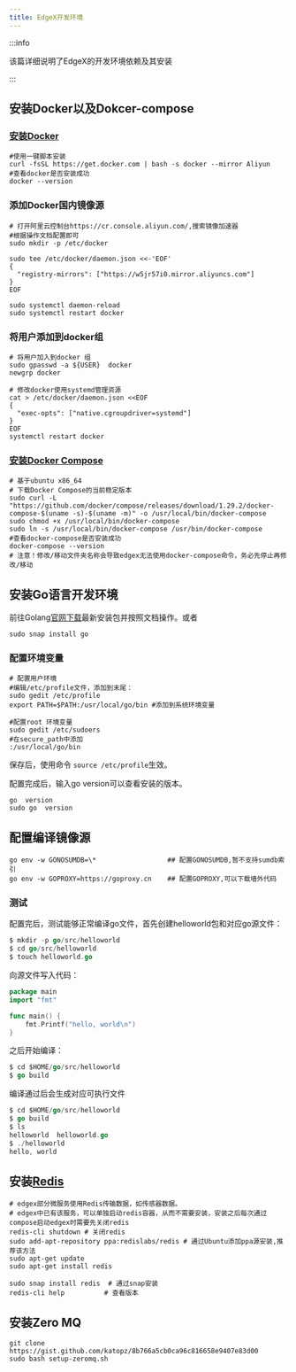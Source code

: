 ```yaml
---
title: EdgeX开发环境
---
```


:::info

该篇详细说明了EdgeX的开发环境依赖及其安装

:::

## 安装Docker以及Dokcer-compose

### [安装Docker](https://www.runoob.com/docker/edgex-build/ubuntu-docker-install.html)

```shell
#使用一键脚本安装
curl -fsSL https://get.docker.com | bash -s docker --mirror Aliyun
#查看docker是否安装成功
docker --version
```

### 添加Docker国内镜像源

```shell
# 打开阿里云控制台https://cr.console.aliyun.com/,搜索镜像加速器
#根据操作文档配置即可
sudo mkdir -p /etc/docker

sudo tee /etc/docker/daemon.json <<-'EOF'
{
  "registry-mirrors": ["https://w5jr57i0.mirror.aliyuncs.com"]
}
EOF

sudo systemctl daemon-reload
sudo systemctl restart docker
```

### 将用户添加到docker组

```shell
# 将用户加入到docker 组
sudo gpasswd -a ${USER}  docker
newgrp docker

# 修改docker使用systemd管理资源
cat > /etc/docker/daemon.json <<EOF
{
  "exec-opts": ["native.cgroupdriver=systemd"]
}
EOF
systemctl restart docker
```


### [安装Docker Compose](https://docs.docker.com/compose/install/)

```shell
# 基于ubuntu x86_64
# 下载Docker Compose的当前稳定版本
sudo curl -L "https://github.com/docker/compose/releases/download/1.29.2/docker-compose-$(uname -s)-$(uname -m)" -o /usr/local/bin/docker-compose
sudo chmod +x /usr/local/bin/docker-compose
sudo ln -s /usr/local/bin/docker-compose /usr/bin/docker-compose
#查看docker-compose是否安装成功
docker-compose --version
# 注意！修改/移动文件夹名称会导致edgex无法使用docker-compose命令，务必先停止再修改/移动
```


## 安装Go语言开发环境

前往Golang[官网下载](https://go.dev/doc/install)最新安装包并按照文档操作。或者

~~~shell
sudo snap install go
~~~



### 配置环境变量
```shell
# 配置用户环境
#编辑/etc/profile文件，添加到末尾：
sudo gedit /etc/profile
export PATH=$PATH:/usr/local/go/bin #添加到系统环境变量

#配置root 环境变量
sudo gedit /etc/sudoers
#在secure_path中添加
:/usr/local/go/bin
```

保存后，使用命令 `source /etc/profile`生效。

配置完成后，输入go version可以查看安装的版本。

```shell
go  version
sudo go  version
```

## 配置编译镜像源

```shell
go env -w GONOSUMDB=\*                  ## 配置GONOSUMDB,暂不支持sumdb索引
go env -w GOPROXY=https://goproxy.cn    ## 配置GOPROXY,可以下载墙外代码
```

### 测试

配置完后，测试能够正常编译go文件，首先创建helloworld包和对应go源文件：

```go
$ mkdir -p go/src/helloworld
$ cd go/src/helloworld
$ touch helloworld.go
```

向源文件写入代码：

```go
package main
import "fmt"

func main() {
    fmt.Printf("hello, world\n")
}
```

之后开始编译：

```go
$ cd $HOME/go/src/helloworld
$ go build
```

编译通过后会生成对应可执行文件

```go
$ cd $HOME/go/src/helloworld
$ go build
$ ls
helloworld  helloworld.go
$ ./helloworld
hello, world
```

## 安装[Redis](https://redis.io/download)
```shell
# edgex部分微服务使用Redis传输数据，如传感器数据。
# edgex中已有该服务，可以单独启动redis容器，从而不需要安装，安装之后每次通过compose启动edgex时需要先关闭redis
redis-cli shutdown # 关闭redis
sudo add-apt-repository ppa:redislabs/redis # 通过Ubuntu添加ppa源安装,推荐该方法
sudo apt-get update
sudo apt-get install redis

sudo snap install redis  # 通过snap安装
redis-cli help 			# 查看版本
```

## **安装Zero MQ**

```shell
git clone https://gist.github.com/katopz/8b766a5cb0ca96c816658e9407e83d00
sudo bash setup-zeromq.sh
```

